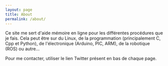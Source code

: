 ```yaml
---
layout: page
title: About
permalink: /about/
---
```


Ce site me sert d'aide mémoire en ligne pour les différentes procédures que je fais. Cela peut être sur du Linux, de la programmation (principalement C, Cpp et Python), de l'électronique (Arduino, PIC, ARM), de la robotique (ROS) ou autre...

Pour me contacter, utiliser le lien Twitter présent en bas de chaque page.
